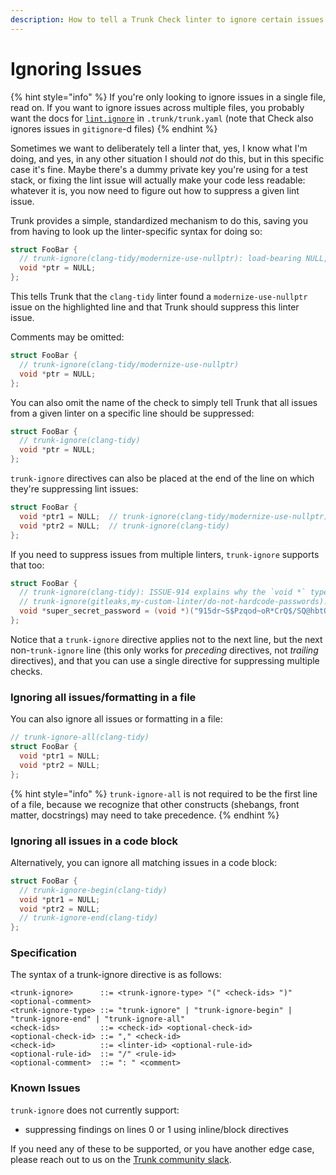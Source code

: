 ```yaml
---
description: How to tell a Trunk Check linter to ignore certain issues.
---
```


# Ignoring Issues

{% hint style="info" %}
If you're only looking to ignore issues in a single file, read on. If you want to ignore issues across multiple files, you probably want the docs for [`lint.ignore`](./#ignoring-files) in `.trunk/trunk.yaml` (note that Check also ignores issues in `gitignore`-d files)&#x20;
{% endhint %}

Sometimes we want to deliberately tell a linter that, yes, I know what I'm doing, and yes, in any other situation I should _not_ do this, but in this specific case it's fine. Maybe there's a dummy private key you're using for a test stack, or fixing the lint issue will actually make your code less readable: whatever it is, you now need to figure out how to suppress a given lint issue.

Trunk provides a simple, standardized mechanism to do this, saving you from having to look up the linter-specific syntax for doing so:

```cpp
struct FooBar {
  // trunk-ignore(clang-tidy/modernize-use-nullptr): load-bearing NULL, see ISSUE-832
  void *ptr = NULL;
};
```

This tells Trunk that the `clang-tidy` linter found a `modernize-use-nullptr` issue on the highlighted line and that Trunk should suppress this linter issue.

Comments may be omitted:

```cpp
struct FooBar {
  // trunk-ignore(clang-tidy/modernize-use-nullptr)
  void *ptr = NULL;
};
```

You can also omit the name of the check to simply tell Trunk that all issues from a given linter on a specific line should be suppressed:

```cpp
struct FooBar {
  // trunk-ignore(clang-tidy)
  void *ptr = NULL;
};
```

`trunk-ignore` directives can also be placed at the end of the line on which they're suppressing lint issues:

```cpp
struct FooBar {
  void *ptr1 = NULL;  // trunk-ignore(clang-tidy/modernize-use-nullptr)
  void *ptr2 = NULL;  // trunk-ignore(clang-tidy)
};
```

If you need to suppress issues from multiple linters, `trunk-ignore` supports that too:

```cpp
struct FooBar {
  // trunk-ignore(clang-tidy): ISSUE-914 explains why the `void *` type is needed
  // trunk-ignore(gitleaks,my-custom-linter/do-not-hardcode-passwords): see ISSUE-915
  void *super_secret_password = (void *)("915dr~S$Pzqod~oR*CrQ$/SQ@hbtQBked:CL@z!y]");
};
```

Notice that a `trunk-ignore` directive applies not to the next line, but the next non-`trunk-ignore` line (this only works for _preceding_ directives, not _trailing_ directives), and that you can use a single directive for suppressing multiple checks.

### Ignoring all issues/formatting in a file

You can also ignore all issues or formatting in a file:

```cpp
// trunk-ignore-all(clang-tidy)
struct FooBar {
  void *ptr1 = NULL;
  void *ptr2 = NULL;
};
```

{% hint style="info" %}
`trunk-ignore-all` is not required to be the first line of a file, because we recognize that other constructs (shebangs, front matter, docstrings) may need to take precedence.
{% endhint %}

### Ignoring all issues in a code block

Alternatively, you can ignore all matching issues in a code block:

```cpp
struct FooBar {
  // trunk-ignore-begin(clang-tidy)
  void *ptr1 = NULL;
  void *ptr2 = NULL;
  // trunk-ignore-end(clang-tidy)
};
```

### Specification

The syntax of a trunk-ignore directive is as follows:

```
<trunk-ignore>      ::= <trunk-ignore-type> "(" <check-ids> ")" <optional-comment>
<trunk-ignore-type> ::= "trunk-ignore" | "trunk-ignore-begin" | "trunk-ignore-end" | "trunk-ignore-all"
<check-ids>         ::= <check-id> <optional-check-id>
<optional-check-id> ::= "," <check-id>
<check-id>          ::= <linter-id> <optional-rule-id>
<optional-rule-id>  ::= "/" <rule-id>
<optional-comment>  ::= ": " <comment>
```

### Known Issues

`trunk-ignore` does not currently support:

* suppressing findings on lines 0 or 1 using inline/block directives

If you need any of these to be supported, or you have another edge case, please reach out to us on the [Trunk community slack](https://slack.trunk.io).
